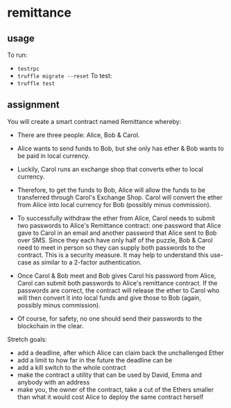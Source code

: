 # remittance

## usage
To run:
- `testrpc`
- `truffle migrate --reset`
To test:
- `truffle test`


## assignment

You will create a smart contract named Remittance whereby:

- There are three people: Alice, Bob & Carol.
- Alice wants to send funds to Bob, but she only has ether & Bob wants to be paid in local currency.
- Luckily, Carol runs an exchange shop that converts ether to local currency.
- Therefore, to get the funds to Bob, Alice will allow the funds to be transferred through Carol's Exchange Shop. Carol will convert the ether from Alice into local currency for Bob (possibly minus commission).

- To successfully withdraw the ether from Alice, Carol needs to submit two passwords to Alice's Remittance contract: one password that Alice gave to Carol in an email and another password that Alice sent to Bob over SMS. Since they each have only half of the puzzle, Bob & Carol need to meet in person so they can supply both passwords to the contract. This is a security measure. It may help to understand this use-case as similar to a 2-factor authentication.

- Once Carol & Bob meet and Bob gives Carol his password from Alice, Carol can submit both passwords to Alice's remittance contract. If the passwords are correct, the contract will release the ether to Carol who will then convert it into local funds and give those to Bob (again, possibly minus commission).

- Of course, for safety, no one should send their passwords to the blockchain in the clear.

Stretch goals:

- add a deadline, after which Alice can claim back the unchallenged Ether
- add a limit to how far in the future the deadline can be
- add a kill switch to the whole contract
- make the contract a utility that can be used by David, Emma and anybody with an address
- make you, the owner of the contract, take a cut of the Ethers smaller than what it would cost Alice to deploy the same contract herself
